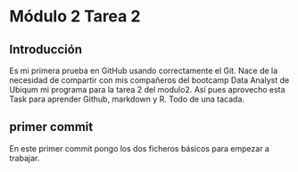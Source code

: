 # Módulo 2 Tarea 2
## Introducción
Es mi primera prueba en GitHub usando correctamente el Git. Nace de la necesidad de compartir con mis compañeros del bootcamp Data Analyst de Ubiqum mi programa para la tarea 2 del modulo2.
Así pues aprovecho esta Task para aprender Github, markdown y R. Todo de una tacada.

## primer commit
En este primer commit pongo los dos ficheros básicos para empezar a trabajar.